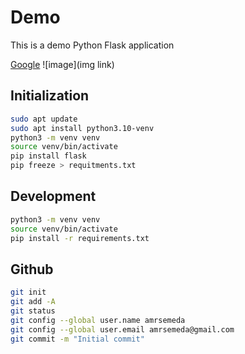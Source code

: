 # Demo
This is a demo Python Flask application

[Google](https://google.com)
![image](img link)

## Initialization
```bash
sudo apt update
sudo apt install python3.10-venv
python3 -m venv venv
source venv/bin/activate
pip install flask
pip freeze > requitments.txt
```

## Development
```bash
python3 -m venv venv
source venv/bin/activate
pip install -r requirements.txt
```

## Github
```bash
git init
git add -A
git status
git config --global user.name amrsemeda
git config --global user.email amrsemeda@gmail.com
git commit -m "Initial commit"
```